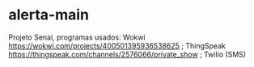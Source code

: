 # alerta-main
Projeto Senai, programas usados:
Wokwi https://wokwi.com/projects/400501395936538625 ;
ThingSpeak https://thingspeak.com/channels/2576066/private_show ;
Twilio (SMS)
